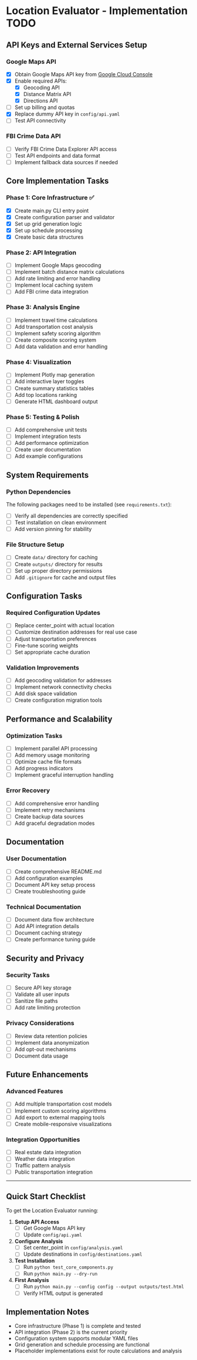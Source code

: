 # Location Evaluator - Implementation TODO

## API Keys and External Services Setup

### Google Maps API
- [x] Obtain Google Maps API key from [Google Cloud Console](https://console.cloud.google.com/)
- [x] Enable required APIs:
  - [x] Geocoding API
  - [x] Distance Matrix API  
  - [x] Directions API
- [ ] Set up billing and quotas
- [x] Replace dummy API key in `config/api.yaml`
- [ ] Test API connectivity

### FBI Crime Data API
- [ ] Verify FBI Crime Data Explorer API access
- [ ] Test API endpoints and data format
- [ ] Implement fallback data sources if needed

## Core Implementation Tasks

### Phase 1: Core Infrastructure ✅
- [x] Create main.py CLI entry point
- [x] Create configuration parser and validator
- [x] Set up grid generation logic
- [x] Set up schedule processing
- [x] Create basic data structures

### Phase 2: API Integration
- [ ] Implement Google Maps geocoding
- [ ] Implement batch distance matrix calculations
- [ ] Add rate limiting and error handling
- [ ] Implement local caching system
- [ ] Add FBI crime data integration

### Phase 3: Analysis Engine
- [ ] Implement travel time calculations
- [ ] Add transportation cost analysis
- [ ] Implement safety scoring algorithm
- [ ] Create composite scoring system
- [ ] Add data validation and error handling

### Phase 4: Visualization
- [ ] Implement Plotly map generation
- [ ] Add interactive layer toggles
- [ ] Create summary statistics tables
- [ ] Add top locations ranking
- [ ] Generate HTML dashboard output

### Phase 5: Testing & Polish
- [ ] Add comprehensive unit tests
- [ ] Implement integration tests
- [ ] Add performance optimization
- [ ] Create user documentation
- [ ] Add example configurations

## System Requirements

### Python Dependencies
The following packages need to be installed (see `requirements.txt`):
- [ ] Verify all dependencies are correctly specified
- [ ] Test installation on clean environment
- [ ] Add version pinning for stability

### File Structure Setup
- [ ] Create `data/` directory for caching
- [ ] Create `outputs/` directory for results
- [ ] Set up proper directory permissions
- [ ] Add `.gitignore` for cache and output files

## Configuration Tasks

### Required Configuration Updates
- [ ] Replace center_point with actual location
- [ ] Customize destination addresses for real use case
- [ ] Adjust transportation preferences
- [ ] Fine-tune scoring weights
- [ ] Set appropriate cache duration

### Validation Improvements
- [ ] Add geocoding validation for addresses
- [ ] Implement network connectivity checks
- [ ] Add disk space validation
- [ ] Create configuration migration tools

## Performance and Scalability

### Optimization Tasks
- [ ] Implement parallel API processing
- [ ] Add memory usage monitoring
- [ ] Optimize cache file formats
- [ ] Add progress indicators
- [ ] Implement graceful interruption handling

### Error Recovery
- [ ] Add comprehensive error handling
- [ ] Implement retry mechanisms
- [ ] Create backup data sources
- [ ] Add graceful degradation modes

## Documentation

### User Documentation
- [ ] Create comprehensive README.md
- [ ] Add configuration examples
- [ ] Document API key setup process
- [ ] Create troubleshooting guide

### Technical Documentation
- [ ] Document data flow architecture
- [ ] Add API integration details
- [ ] Document caching strategy
- [ ] Create performance tuning guide

## Security and Privacy

### Security Tasks
- [ ] Secure API key storage
- [ ] Validate all user inputs
- [ ] Sanitize file paths
- [ ] Add rate limiting protection

### Privacy Considerations
- [ ] Review data retention policies
- [ ] Implement data anonymization
- [ ] Add opt-out mechanisms
- [ ] Document data usage

## Future Enhancements

### Advanced Features
- [ ] Add multiple transportation cost models
- [ ] Implement custom scoring algorithms
- [ ] Add export to external mapping tools
- [ ] Create mobile-responsive visualizations

### Integration Opportunities
- [ ] Real estate data integration
- [ ] Weather data integration
- [ ] Traffic pattern analysis
- [ ] Public transportation integration

---

## Quick Start Checklist

To get the Location Evaluator running:

1. **Setup API Access**
   - [ ] Get Google Maps API key
   - [ ] Update `config/api.yaml`

2. **Configure Analysis**
   - [ ] Set center_point in `config/analysis.yaml`
   - [ ] Update destinations in `config/destinations.yaml`

3. **Test Installation**
   - [ ] Run `python test_core_components.py`
   - [ ] Run `python main.py --dry-run`

4. **First Analysis**
   - [ ] Run `python main.py --config config --output outputs/test.html`
   - [ ] Verify HTML output is generated

## Implementation Notes

- Core infrastructure (Phase 1) is complete and tested
- API integration (Phase 2) is the current priority
- Configuration system supports modular YAML files
- Grid generation and schedule processing are functional
- Placeholder implementations exist for route calculations and analysis